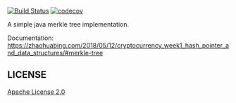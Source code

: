 [![Build Status](https://travis-ci.org/zhaohuabing/merkle-tree.svg?branch=master)](https://travis-ci.org/zhaohuabing/merkle-tree)
[![codecov](https://codecov.io/gh/zhaohuabing/merkle-tree/branch/master/graph/badge.svg)](https://codecov.io/gh/zhaohuabing/merkle-tree)

A simple java merkle tree implementation.

Documentation: https://zhaohuabing.com/2018/05/12/cryptocurrency_week1_hash_pointer_and_data_structures/#merkle-tree
## LICENSE
[Apache License 2.0](https://www.apache.org/licenses/LICENSE-2.0)

